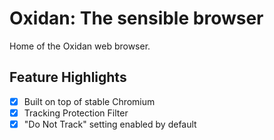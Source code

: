 # Oxidan: The sensible browser
Home of the Oxidan web browser.

## Feature Highlights
- [x] Built on top of stable Chromium
- [x] Tracking Protection Filter
- [x] "Do Not Track" setting enabled by default
